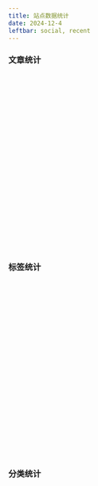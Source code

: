 ```yaml
---
title: 站点数据统计
date: 2024-12-4
leftbar: social, recent
---
```


### 文章统计

<div id="monthlyChart" style="width: 85%; height: 350px; margin: 0 auto;"></div>

### 标签统计

<div id="tagsChart" style="width: 85%; height: 350px; margin: 0 auto;"></div>

### 分类统计

<div id="categoriesChart" style="width: 85%; height: 350px; margin: 0 auto;"></div>

<script src="https://cdn.jsdelivr.net/npm/echarts@5.5.1/dist/echarts.min.js"></script>

<script>
  // 使用 Ajax 获取 JSON 文件
  fetch('/stats.json')
    .then(response => response.json())
    .then(data => {
      const { monthlyCount, topTags, topCategories } = data;

      // 渲染每月发布文章数图表（折线图）
      const monthlyChart = echarts.init(document.getElementById('monthlyChart'));
      monthlyChart.setOption({
        xAxis: { type: 'category', data: Object.keys(monthlyCount) },
        yAxis: { type: 'value' },
        series: [{
          type: 'line',
          data: Object.values(monthlyCount),
          smooth: true,
          lineStyle: { color: '#5470C6' },
          itemStyle: { color: '#5470C6' },
          animationDuration: 1000
        }],
        grid: { containLabel: true, left: 'center', width: '80%' }
      });

      // 渲染标签出现次数图表（饼图）
      const tagsChart = echarts.init(document.getElementById('tagsChart'));
      tagsChart.setOption({
        tooltip: { trigger: 'item' },
        series: [{
          type: 'pie',
          radius: '50%',
          data: topTags.map(tag => ({ name: tag.name, value: tag.count })),
          label: { formatter: '{b}: {c} ({d}%)' },
          color: ['#5470C6', '#91CC75', '#FAC858', '#EE6666', '#73C0DE', '#3BA272', '#FC8452', '#9A60B4'],
          animationDuration: 1000
        }],
        grid: { containLabel: true, left: 'center', width: '80%' }
      });

      // 渲染分类出现次数图表（横向柱状图），添加数值标注
      const categoriesChart = echarts.init(document.getElementById('categoriesChart'));
      categoriesChart.setOption({
        xAxis: { type: 'value' },
        yAxis: { type: 'category', data: topCategories.map(category => category.name).reverse() },
        series: [{
          type: 'bar',
          data: topCategories.map(category => category.count).reverse(),
          label: {
            show: true,
            position: 'right',
            formatter: '{c}', // 显示数值
            fontSize: 12,
            fontFamily: 'Arial'
          },
          itemStyle: {
            color: new echarts.graphic.LinearGradient(1, 0, 0, 0, [
              { offset: 0, color: '#73C0DE' },
              { offset: 1, color: '#5470C6' }
            ]),
            emphasis: {
              color: new echarts.graphic.LinearGradient(1, 0, 0, 0, [
                { offset: 0, color: '#EE6666' },
                { offset: 1, color: '#FC8452' }
              ])
            }
          },
          animationDuration: 1000
        }],
        grid: { containLabel: true, left: 'center', width: '80%' }
      });
    })
    .catch(error => console.error('Error fetching stats data:', error));
</script>

